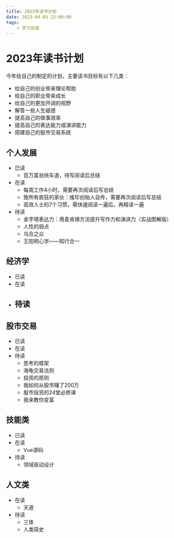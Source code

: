 ```yaml
---
title: 2023年读书计划
date: 2023-04-03 22:00:00
tags:
    - 学习总结
---
```


# 2023年读书计划
今年给自己的制定的计划，主要读书目标有以下几类：
- 给自己的创业带来理论帮助
- 给自己的职业带来成长
- 给自己的更加开阔的视野
- 解答一些人生疑惑
- 提高自己的做事效率
- 提高自己的表达能力或演讲能力
- 搭建自己的股市交易系统

## 个人发展

- 已读
  - 百万富翁快车道，待写阅读后总结
- 在读
  - 每周工作4小时，需要再次阅读后写总结
  - 致所有疯狂的家伙：维珍创始人自传，需要再次阅读后写总结
  - 高效人士的7个习惯，需快速阅读一遍后，再精读一遍
- 待读
  - 金字塔表达力：用麦肯锡方法提升写作力和演讲力（实战图解版）
  - 人性的弱点
  - 乌合之众
  - 王阳明心学——知行合一

## 经济学

- 已读
- 在读
- 待读
  - 


## 股市交易

- 已读
- 在读
- 待读
  - 思考的框架
  - 海龟交易法则
  - 投资的原则
  - 我如何从股市赚了200万
  - 股市投资的24堂必修课
  - 我来教你变富

## 技能类
- 已读
- 在读
  - Vue源码
- 待读
  - 领域驱动设计

## 人文类
- 在读
  - 天道
- 待读
  - 三体
  - 人类简史